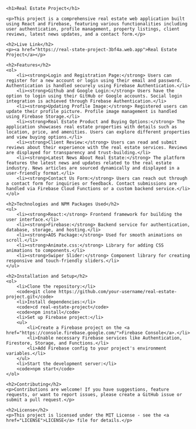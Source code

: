 <!DOCTYPE html>
<html lang="en">
<head>
    <meta charset="UTF-8">
    <meta name="viewport" content="width=device-width, initial-scale=1.0">
    <title>Real Estate Project</title>
</head>
<body>

    <h1>Real Estate Project</h1>
    
    <p>This project is a comprehensive real estate web application built using React and Firebase, featuring various functionalities including user authentication, profile management, property listings, client reviews, latest news updates, and a contact form.</p>

    <h2>Live Link</h2>
    <p><a href="https://real-state-project-3bf4a.web.app">Real Estate Project</a></p>

    <h2>Features</h2>
    <ol>
        <li><strong>Login and Registration Page:</strong> Users can register for a new account or login using their email and password. Authentication is handled securely using Firebase Authentication.</li>
        <li><strong>Github and Google Login:</strong> Users have the option to login using their GitHub or Google accounts. Social login integration is achieved through Firebase Authentication.</li>
        <li><strong>Updating Profile Image:</strong> Registered users can update their profile picture. Profile image management is handled using Firebase Storage.</li>
        <li><strong>Real Estate Product and Buying Options:</strong> The application showcases real estate properties with details such as location, price, and amenities. Users can explore different properties and view buying options.</li>
        <li><strong>Client Review:</strong> Users can read and submit reviews about their experience with the real estate services. Reviews are displayed for transparency and trust-building.</li>
        <li><strong>Latest News About Real Estate:</strong> The platform features the latest news and updates related to the real estate industry. News articles are sourced dynamically and displayed in a user-friendly format.</li>
        <li><strong>Contact Us Form:</strong> Users can reach out through a contact form for inquiries or feedback. Contact submissions are handled via Firebase Cloud Functions or a custom backend service.</li>
    </ol>

    <h2>Technologies and NPM Packages Used</h2>
    <ul>
        <li><strong>React:</strong> Frontend framework for building the user interface.</li>
        <li><strong>Firebase:</strong> Backend service for authentication, database, storage, and hosting.</li>
        <li><strong>AOS Package:</strong> Used for smooth animations on scroll.</li>
        <li><strong>Animate.css:</strong> Library for adding CSS animations to components.</li>
        <li><strong>Swiper Slider:</strong> Component library for creating responsive and touch-friendly sliders.</li>
    </ul>

    <h2>Installation and Setup</h2>
    <ol>
        <li>Clone the repository:</li>
        <code>git clone https://github.com/your-username/real-estate-project.git</code>
        <li>Install dependencies:</li>
        <code>cd real-estate-project</code>
        <code>npm install</code>
        <li>Set up Firebase project:</li>
        <ul>
            <li>Create a Firebase project on the <a href="https://console.firebase.google.com/">Firebase Console</a>.</li>
            <li>Enable necessary Firebase services like Authentication, Firestore, Storage, and Functions.</li>
            <li>Add Firebase config to your project's environment variables.</li>
        </ul>
        <li>Start the development server:</li>
        <code>npm start</code>
    </ol>

    <h2>Contributing</h2>
    <p>Contributions are welcome! If you have suggestions, feature requests, or want to report issues, please create a GitHub issue or submit a pull request.</p>

    <h2>License</h2>
    <p>This project is licensed under the MIT License - see the <a href="LICENSE">LICENSE</a> file for details.</p>

</body>
</html>
